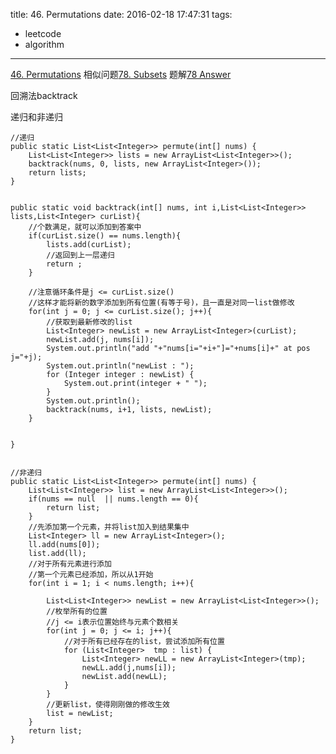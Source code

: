 title: 46. Permutations
date: 2016-02-18 17:47:31
tags:
- leetcode
- algorithm
---
[46. Permutations](https://leetcode.com/problems/permutations/)
相似问题[78. Subsets](https://leetcode.com/problems/subsets/)
题解[78 Answer](http://duyao.github.io/2016/04/04/78-Subsets/)


回溯法backtrack

递归和非递归

```
//递归
public static List<List<Integer>> permute(int[] nums) {
	List<List<Integer>> lists = new ArrayList<List<Integer>>();
	backtrack(nums, 0, lists, new ArrayList<Integer>());
	return lists;
}


public static void backtrack(int[] nums, int i,List<List<Integer>> lists,List<Integer> curList){
	//个数满足，就可以添加到答案中
	if(curList.size() == nums.length){
		lists.add(curList);
		//返回到上一层递归
		return ;
	}

	//注意循环条件是j <= curList.size()
	//这样才能将新的数字添加到所有位置(有等于号)，且一直是对同一list做修改
	for(int j = 0; j <= curList.size(); j++){
		//获取到最新修改的list
		List<Integer> newList = new ArrayList<Integer>(curList);
		newList.add(j, nums[i]);
		System.out.println("add "+"nums[i="+i+"]="+nums[i]+" at pos j="+j);
		System.out.println("newList : ");
		for (Integer integer : newList) {
			System.out.print(integer + " ");
		}
		System.out.println();
		backtrack(nums, i+1, lists, newList);
	}
	
	
}


//非递归
public static List<List<Integer>> permute(int[] nums) {
	List<List<Integer>> list = new ArrayList<List<Integer>>();
	if(nums == null  || nums.length == 0){
		return list;
	}
	//先添加第一个元素，并将list加入到结果集中
	List<Integer> ll = new ArrayList<Integer>();
	ll.add(nums[0]);
	list.add(ll);
	//对于所有元素进行添加
	//第一个元素已经添加，所以从1开始
	for(int i = 1; i < nums.length; i++){
		
		List<List<Integer>> newList = new ArrayList<List<Integer>>();
		//枚举所有的位置
		//j <= i表示位置始终与元素个数相关
		for(int j = 0; j <= i; j++){
			//对于所有已经存在的list，尝试添加所有位置
			for (List<Integer>  tmp : list) {
				List<Integer> newLL = new ArrayList<Integer>(tmp);
				newLL.add(j,nums[i]);
				newList.add(newLL);
			}
		}
		//更新list，使得刚刚做的修改生效
		list = newList;
	}
	return list;
}
```